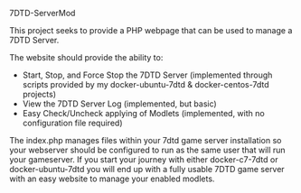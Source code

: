 7DTD-ServerMod

This project seeks to provide a PHP webpage that can be used to manage a 7DTD Server.

The website should provide the ability to:

- Start, Stop, and Force Stop the 7DTD Server (implemented through scripts provided by my docker-ubuntu-7dtd & docker-centos-7dtd projects)
- View the 7DTD Server Log (implemented, but basic)
- Easy Check/Uncheck applying of Modlets (implemented, with no configuration file required)

The index.php manages files within your 7dtd game server installation so your webserver should be configured to run as the same user that will run your gameserver. If you start your journey with either docker-c7-7dtd or docker-ubuntu-7dtd you will end up with a fully usable 7DTD game server with an easy website to manage your enabled modlets.
